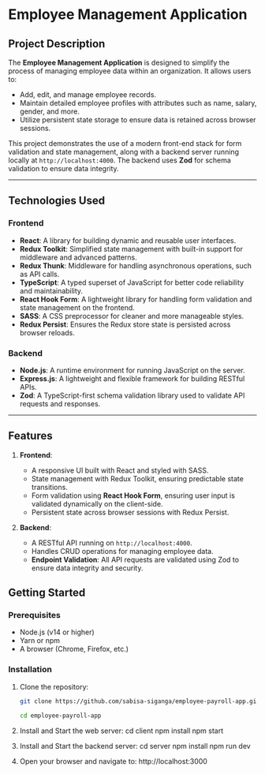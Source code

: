 # Employee Management Application

## Project Description

The **Employee Management Application** is designed to simplify the process of managing employee data within an organization. It allows users to:

- Add, edit, and manage employee records.
- Maintain detailed employee profiles with attributes such as name, salary, gender, and more.
- Utilize persistent state storage to ensure data is retained across browser sessions.

This project demonstrates the use of a modern front-end stack for form validation and state management, along with a backend server running locally at `http://localhost:4000`. The backend uses **Zod** for schema validation to ensure data integrity.

---

## Technologies Used

### Frontend

- **React**: A library for building dynamic and reusable user interfaces.
- **Redux Toolkit**: Simplified state management with built-in support for middleware and advanced patterns.
- **Redux Thunk**: Middleware for handling asynchronous operations, such as API calls.
- **TypeScript**: A typed superset of JavaScript for better code reliability and maintainability.
- **React Hook Form**: A lightweight library for handling form validation and state management on the frontend.
- **SASS**: A CSS preprocessor for cleaner and more manageable styles.
- **Redux Persist**: Ensures the Redux store state is persisted across browser reloads.

### Backend

- **Node.js**: A runtime environment for running JavaScript on the server.
- **Express.js**: A lightweight and flexible framework for building RESTful APIs.
- **Zod**: A TypeScript-first schema validation library used to validate API requests and responses.

---

## Features

1. **Frontend**:

   - A responsive UI built with React and styled with SASS.
   - State management with Redux Toolkit, ensuring predictable state transitions.
   - Form validation using **React Hook Form**, ensuring user input is validated dynamically on the client-side.
   - Persistent state across browser sessions with Redux Persist.

2. **Backend**:
   - A RESTful API running on `http://localhost:4000`.
   - Handles CRUD operations for managing employee data.
   - **Endpoint Validation**: All API requests are validated using Zod to ensure data integrity and security.

## Getting Started

### Prerequisites

- Node.js (v14 or higher)
- Yarn or npm
- A browser (Chrome, Firefox, etc.)

### Installation

1. Clone the repository:

   ```bash
   git clone https://github.com/sabisa-siganga/employee-payroll-app.git

   cd employee-payroll-app

   ```

2. Install and Start the web server:
   cd client
   npm install
   npm start

3. Install and Start the backend server:
   cd server
   npm install
   npm run dev

4. Open your browser and navigate to:
   http://localhost:3000
